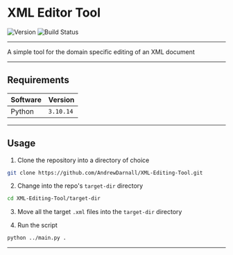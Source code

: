 # XML Editor Tool

![Version](https://img.shields.io/badge/version-1.0.0-blue)
![Build Status](https://github.com/AndrewDarnall/XML-Editing-Tool/actions/workflows/lint.yml/badge.svg)


---

A simple tool for the domain specific editing of an XML document

---

## Requirements

| Software | Version |
|----------|---------|
| Python   |`3.10.14`|

---

## Usage

1) Clone the repository into a directory of choice

```bash
git clone https://github.com/AndrewDarnall/XML-Editing-Tool.git
```

2) Change into the repo's `target-dir` directory

```bash
cd XML-Editing-Tool/target-dir
```

3) Move all the target `.xml` files into the `target-dir` directory


4) Run the script

```bash
python ../main.py .
```

---